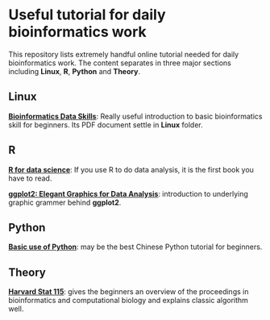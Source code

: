 # Useful tutorial for daily bioinformatics work

This repository lists extremely handful online tutorial needed for daily bioinformatics work. The content separates in three major sections including **Linux**, **R**, **Python** and **Theory**.

## Linux
[**Bioinformatics Data Skills**](https://github.com/vsbuffalo/bds-files): Really useful introduction to basic bioinformatics skill for beginners. Its PDF document settle in **Linux** folder.

## R
[**R for data science**](https://r4ds.hadley.nz/): If you use R to do data analysis, it is the first book you have to read.

[**ggplot2: Elegant Graphics for Data Analysis**](https://ggplot2-book.org/): introduction to underlying graphic grammer behind **ggplot2**.

## Python
[**Basic use of Python**](https://github.com/jackfrued/Python-Core-50-Courses): may be the best Chinese Python tutorial for beginners.

## Theory
[**Harvard Stat 115**](https://www.bilibili.com/video/BV1yS4y1Z721/): gives the beginners an overview of the proceedings in bioinformatics and computational biology and explains classic algorithm well.
